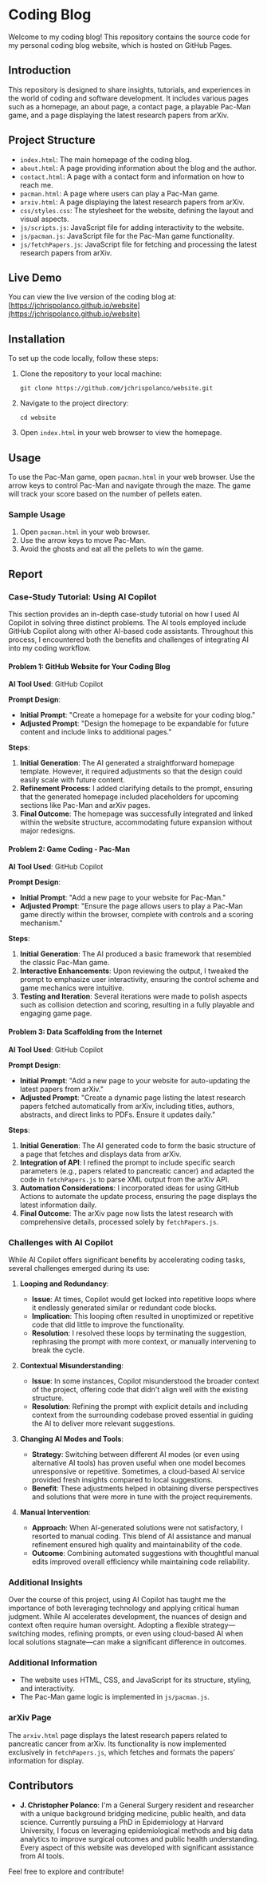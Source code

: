 # Coding Blog

Welcome to my coding blog! This repository contains the source code for my personal coding blog website, which is hosted on GitHub Pages.

## Introduction

This repository is designed to share insights, tutorials, and experiences in the world of coding and software development. It includes various pages such as a homepage, an about page, a contact page, a playable Pac-Man game, and a page displaying the latest research papers from arXiv.

## Project Structure

- `index.html`: The main homepage of the coding blog.
- `about.html`: A page providing information about the blog and the author.
- `contact.html`: A page with a contact form and information on how to reach me.
- `pacman.html`: A page where users can play a Pac-Man game.
- `arxiv.html`: A page displaying the latest research papers from arXiv.
- `css/styles.css`: The stylesheet for the website, defining the layout and visual aspects.
- `js/scripts.js`: JavaScript file for adding interactivity to the website.
- `js/pacman.js`: JavaScript file for the Pac-Man game functionality.
- `js/fetchPapers.js`: JavaScript file for fetching and processing the latest research papers from arXiv.

## Live Demo

You can view the live version of the coding blog at: [https://jchrispolanco.github.io/website](https://jchrispolanco.github.io/website)

## Installation

To set up the code locally, follow these steps:

1. Clone the repository to your local machine:
   ```
   git clone https://github.com/jchrispolanco/website.git
   ```
2. Navigate to the project directory:
   ```
   cd website
   ```
3. Open `index.html` in your web browser to view the homepage.

## Usage

To use the Pac-Man game, open `pacman.html` in your web browser. Use the arrow keys to control Pac-Man and navigate through the maze. The game will track your score based on the number of pellets eaten.

### Sample Usage

1. Open `pacman.html` in your web browser.
2. Use the arrow keys to move Pac-Man.
3. Avoid the ghosts and eat all the pellets to win the game.

## Report

### Case-Study Tutorial: Using AI Copilot

This section provides an in-depth case-study tutorial on how I used AI Copilot in solving three distinct problems. The AI tools employed include GitHub Copilot along with other AI-based code assistants. Throughout this process, I encountered both the benefits and challenges of integrating AI into my coding workflow.

#### Problem 1: GitHub Website for Your Coding Blog

**AI Tool Used**: GitHub Copilot

**Prompt Design**:
- **Initial Prompt**: "Create a homepage for a website for your coding blog."
- **Adjusted Prompt**: "Design the homepage to be expandable for future content and include links to additional pages."

**Steps**:
1. **Initial Generation**: The AI generated a straightforward homepage template. However, it required adjustments so that the design could easily scale with future content.
2. **Refinement Process**: I added clarifying details to the prompt, ensuring that the generated homepage included placeholders for upcoming sections like Pac-Man and arXiv pages.
3. **Final Outcome**: The homepage was successfully integrated and linked within the website structure, accommodating future expansion without major redesigns.

#### Problem 2: Game Coding - Pac-Man

**AI Tool Used**: GitHub Copilot

**Prompt Design**:
- **Initial Prompt**: "Add a new page to your website for Pac-Man."
- **Adjusted Prompt**: "Ensure the page allows users to play a Pac-Man game directly within the browser, complete with controls and a scoring mechanism."

**Steps**:
1. **Initial Generation**: The AI produced a basic framework that resembled the classic Pac-Man game.
2. **Interactive Enhancements**: Upon reviewing the output, I tweaked the prompt to emphasize user interactivity, ensuring the control scheme and game mechanics were intuitive.
3. **Testing and Iteration**: Several iterations were made to polish aspects such as collision detection and scoring, resulting in a fully playable and engaging game page.

#### Problem 3: Data Scaffolding from the Internet

**AI Tool Used**: GitHub Copilot

**Prompt Design**:
- **Initial Prompt**: "Add a new page to your website for auto-updating the latest papers from arXiv."
- **Adjusted Prompt**: "Create a dynamic page listing the latest research papers fetched automatically from arXiv, including titles, authors, abstracts, and direct links to PDFs. Ensure it updates daily."

**Steps**:
1. **Initial Generation**: The AI generated code to form the basic structure of a page that fetches and displays data from arXiv.
2. **Integration of API**: I refined the prompt to include specific search parameters (e.g., papers related to pancreatic cancer) and adapted the code in `fetchPapers.js` to parse XML output from the arXiv API.
3. **Automation Considerations**: I incorporated ideas for using GitHub Actions to automate the update process, ensuring the page displays the latest information daily.
4. **Final Outcome**: The arXiv page now lists the latest research with comprehensive details, processed solely by `fetchPapers.js`.

### Challenges with AI Copilot

While AI Copilot offers significant benefits by accelerating coding tasks, several challenges emerged during its use:

1. **Looping and Redundancy**:
   - **Issue**: At times, Copilot would get locked into repetitive loops where it endlessly generated similar or redundant code blocks.
   - **Implication**: This looping often resulted in unoptimized or repetitive code that did little to improve the functionality.
   - **Resolution**: I resolved these loops by terminating the suggestion, rephrasing the prompt with more context, or manually intervening to break the cycle.

2. **Contextual Misunderstanding**:
   - **Issue**: In some instances, Copilot misunderstood the broader context of the project, offering code that didn't align well with the existing structure.
   - **Resolution**: Refining the prompt with explicit details and including context from the surrounding codebase proved essential in guiding the AI to deliver more relevant suggestions.

3. **Changing AI Modes and Tools**:
   - **Strategy**: Switching between different AI modes (or even using alternative AI tools) has proven useful when one model becomes unresponsive or repetitive. Sometimes, a cloud-based AI service provided fresh insights compared to local suggestions.
   - **Benefit**: These adjustments helped in obtaining diverse perspectives and solutions that were more in tune with the project requirements.

4. **Manual Intervention**:
   - **Approach**: When AI-generated solutions were not satisfactory, I resorted to manual coding. This blend of AI assistance and manual refinement ensured high quality and maintainability of the code.
   - **Outcome**: Combining automated suggestions with thoughtful manual edits improved overall efficiency while maintaining code reliability.

### Additional Insights

Over the course of this project, using AI Copilot has taught me the importance of both leveraging technology and applying critical human judgment. While AI accelerates development, the nuances of design and context often require human oversight. Adopting a flexible strategy—switching modes, refining prompts, or even using cloud-based AI when local solutions stagnate—can make a significant difference in outcomes.

### Additional Information

- The website uses HTML, CSS, and JavaScript for its structure, styling, and interactivity.
- The Pac-Man game logic is implemented in `js/pacman.js`.

### arXiv Page

The `arxiv.html` page displays the latest research papers related to pancreatic cancer from arXiv. Its functionality is now implemented exclusively in `fetchPapers.js`, which fetches and formats the papers' information for display.

## Contributors

- **J. Christopher Polanco**: I'm a General Surgery resident and researcher with a unique background bridging medicine, public health, and data science. Currently pursuing a PhD in Epidemiology at Harvard University, I focus on leveraging epidemiological methods and big data analytics to improve surgical outcomes and public health understanding. Every aspect of this website was developed with significant assistance from AI tools.

Feel free to explore and contribute!